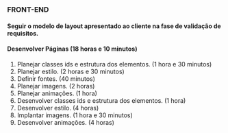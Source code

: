 ### FRONT-END

#### Seguir o modelo de layout apresentado ao cliente na fase de validação de requisitos.


#### Desenvolver Páginas (18 horas e 10 minutos)
1. Planejar classes ids e estrutura dos elementos. (1 hora e 30 minutos)
2. Planejar estilo. (2 horas e 30 minutos)
3. Definir fontes. (40 minutos)
4. Planejar imagens. (2 horas)
5. Planejar animações. (1 hora)
6. Desenvolver classes ids e estrutura dos elementos. (1 hora)
7. Desenvolver estilo. (4 horas)
8. Implantar imagens. (1 hora e 30 minutos)
9. Desenvolver animações. (4 horas)
